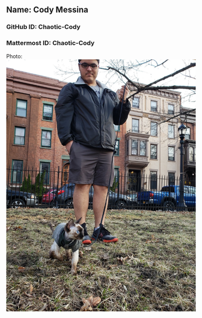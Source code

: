 ## Name: Cody Messina
### GitHub ID: Chaotic-Cody
### Mattermost ID: Chaotic-Cody
Photo: ![Cody](images/Cat_Majestic.JPG)